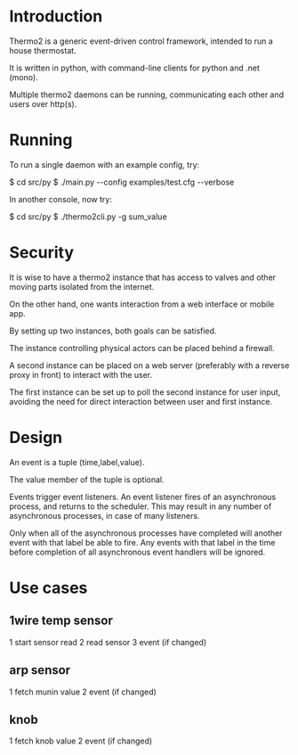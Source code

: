 Introduction
============

Thermo2 is a generic event-driven control framework, intended
to run a house thermostat. 

It is written in python, with command-line clients for python
and .net (mono).

Multiple thermo2 daemons can be running, communicating each 
other and users over http(s).

Running
=======

To run a single daemon with an example config, try:

$ cd src/py
$ ./main.py --config examples/test.cfg --verbose

In another console, now try:

$ cd src/py
$ ./thermo2cli.py -g sum_value

Security
========

It is wise to have a thermo2 instance that has access to valves
and other moving parts isolated from the internet.

On the other hand, one wants interaction from a web interface
or mobile app.

By setting up two instances, both goals can be satisfied.

The instance controlling physical actors can be placed behind a
firewall.

A second instance can be placed on a web server (preferably with
a reverse proxy in front) to interact with the user.

The first instance can be set up to poll the second instance for
user input, avoiding the need for direct interaction between 
user and first instance.

Design
======

An event is a tuple (time,label,value).

The value member of the tuple is optional.

Events trigger event listeners. An event listener fires of an asynchronous
process, and returns to the scheduler. This may result in any number of
asynchronous processes, in case of many listeners.

Only when all of the asynchronous processes have completed will another
event with that label be able to fire. Any events with that label in the
time before completion of all asynchronous event handlers will be ignored.

Use cases
=========

1wire temp sensor
-----------------

1 start sensor read
2 read sensor
3 event (if changed)

arp sensor
----------

1 fetch munin value
2 event (if changed)

knob
----

1 fetch knob value
2 event (if changed)
